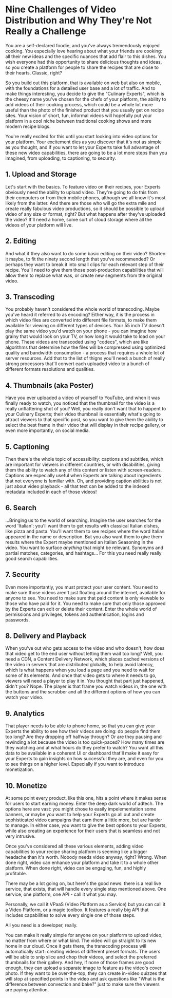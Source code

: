 # Nine Challenges of Video Distribution and Why They're Not Really a Challenge

You are a self-declared foodie, and you've always tremendously enjoyed cooking. You especially love hearing about what your friends are cooking: all their new ideas and the specific nuances that add flair to this dishes. You wish everyone had this opportunity to share delicious thoughts and ideas, so you create a platform for people to share the recipes that are close to their hearts. Classic, right? 

So you build out this platform, that is available on web but also on mobile, with the foundations for a detailed user base and a lot of traffic. And to make things interesting, you decide to give the "Culinary Experts", which is the cheesy name you've chosen for the chefs of your platform, the ability to add videos of their cooking process, which could be a whole lot more useful than the photo of the finished product that you usually get on recipe sites. Your vision of short, fun, informal videos will hopefully put your platform in a cool niche between traditional cooking shows and more modern recipe blogs. 

You're really excited for this until you start looking into video options for your platform. Your excitement dies as you discover that it's not as simple as you thought, and if you want to let your Experts take full advantage of these new video capabilities, there are going to be a lot more steps than you imagined, from uploading, to captioning, to security. 

## 1. Upload and Storage

Let's start with the basics. To feature video on their recipes, your Experts obviously need the ability to upload video. They're going to do this from their computers or from their mobile phones, although we all know it's most likely from the latter. And there are those who will go the extra mile and create really fabulous video productions, so it should be possible to upload video of any size or format, right? But what happens after they've uploaded the video? It'll need a home, some sort of cloud storage where all the videos of your platform will live.  

## 2. Editing

And what if they also want to do some basic editing on their video? Shorten it maybe, to fit the ninety second length that you've recommended? Or perhaps they want to break it into small clips for each relevant step of their recipe. You'll need to give them those post-production capabilities that will allow them to replace what was, or create new segments from the original video.  

## 3. Transcoding 

You probably haven't considered the whole world of transcoding. Maybe you've heard it referred to as encoding? Either way, it is the process in which video files are converted into different file formats, to make them available for viewing on different types of devices. Your 55 inch TV doesn't play the same video you'd watch on your phone - you can imagine how grainy that would look on your TV, or how long it would take to load on your phone. These videos are transcoded using "codecs", which are like algorithms that determine how the files will be compressed using optimized quality and bandwidth consumption - a process that requires a whole lot of server resources. Add that to the list of thigns you'll need: a bunch of really strong processors that'll convert each uploaded video to a bunch of different formats resolutions and qualities.

## 4. Thumbnails (aka Poster)

Have you ever uploaded a video of yourself to YouTube, and when it was finally ready to watch, you noticed that the thumbnail for the video is a really unflattering shot of you? Well, you really don't want that to happent to your Culinary Experts; their video thumbnail is essentially what's going to attract viewers to that specific post, so you want to give them the ability to select the best frame in their video that will display in their recipe gallery, or even more importantly, on social media. 

## 5. Captioning 

Then there's the whole topic of accessibility: captions and subtitles, which are important for viewers in different countries, or with disabilities, giving them the ability to watch any of this content or listen with screen-readers. Captions are especially useful when Experts are talking about ingredients that not everyone is familiar with. Oh, and providing caption abilities is not just about video playback - all that text can be added to the indexed metadata included in each of those videos!

## 6. Search 

...Bringing us to the world of searching. Imagine the user searches for the word 'Italian': you'll want them to get results with classical Italian dishes, like pizza and pasta. You'll want them to see recipes where the word Italian appeared in the name or description. But you also want them to give them results where the Expert maybe mentioned an Italian Seasoning in the video. You want to surface *anything* that might be relevant. Synonyms and partial matches, categories, and hashtags... For this you need really really good search capabilities. 

## 7. Security 

Even more importantly, you must protect your user content. You need to make sure those videos aren't just floating around the internet, available for anyone to see. You need to make sure that paid content is only viewable to those who have paid for it. You need to make sure that only those approved by the Experts can edit or delete their content. Enter the whole world of permissions and privileges, tokens and authentication, logins and passwords. 

## 8. Delivery and Playback

When you've out who gets access to the video and who doesn't, how does that video get to the end user without letting them wait too long? Well, you need a CDN, a Content Delivery Network, which places cached versions of the video in servers that are distributed globally, to help avoid latency, which is what happens when you load a page and you need to wait for some of its elements. And once that video gets to where it needs to go, viewers will need a player to play it in. You thought that part just happened, didn't you? Nope. The player is that frame you watch videos in, the one with the buttons and the scrubber and all the different options of how you can watch your video. 

## 9. Analytics 

That player needs to be able to phone home, so that you can give your Experts the ability to see how their videos are doing: do people find them too long? Are they dropping off halfway through? Or are they pausing and rewinding a lot because the video is too quick-paced? How many times are they watching and at what hours do they prefer to watch? You want all this data to be available in a coherent UI or dashboard that'll make it easy for your Experts to gain insights on how successful they are, and even for you to see things on a higher level. Especially if you want to introduce monetization. 

## 10. Monetize 
At some point every product, like this one, hits a point where it makes sense for users to start earning money. Enter the deep dark world of adtech. The options here are vast: you might chose to easily impelementation some banners, or maybe you want to help your Experts go all out and create sophisticated video campaigns that earn them a little more, but are harder to manage. In either case, you want to give the best options to your Experts, while also creating an experience for their users that is seamless and not very intrusive. 


Once you've considered all these various elements, adding video capabilities to your recipe sharing platform is seeming like a bigger headache than it's worth. Nobody needs video anyway, right?
Wrong. 
When done right, video can enhance your platform and take it to a whole other platform. When done right, video can be engaging, fun, and highly profitable. 

There may be a lot going on, but here's the good news: there is a real live service, that exists, that will handle every single step mentioned above. One service, one platform, one API - call it what you may. 

Personally, we call it VPaaS (Video Platform as a Service) but you can call it a Video Platform, or a magic toolbox. It features a really big API that includes capabilities to solve every single one of those steps. 

All you need is a developer, really. 

You can make it really simple for anyone on your platform to upload video, no matter from where or what kind. The video will go straight to its new home in our cloud. Once it gets there, the transcoding process will automatically start: creating  videos of different preset formats. The users will be able to snip slice and chop their videos, and select the preferred thumbnails for their gallery. And hey, if none of those frames are good enough, they can upload a separate image to feature as the video's cover photo. 
If they want to be over-the-top, they can create in-video quizzes that will stop at specified points in the video and ask questions like "What is the difference between convection and bake?" just to make sure the viewers are paying attention. 


